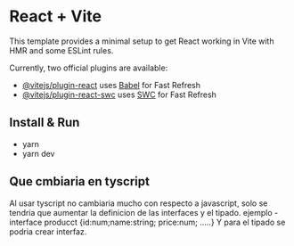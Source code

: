 # React + Vite

This template provides a minimal setup to get React working in Vite with HMR and some ESLint rules.

Currently, two official plugins are available:

- [@vitejs/plugin-react](https://github.com/vitejs/vite-plugin-react/blob/main/packages/plugin-react/README.md) uses [Babel](https://babeljs.io/) for Fast Refresh
- [@vitejs/plugin-react-swc](https://github.com/vitejs/vite-plugin-react-swc) uses [SWC](https://swc.rs/) for Fast Refresh

## Install & Run
- yarn 
- yarn dev
## Que cmbiaria en tyscript
Al usar tyscript no cambiaria mucho con respecto a javascript, solo se tendria que aumentar la definicion de las interfaces y el tipado.
ejemplo
-interface producct {id:num;name:string; price:num; .....}
Y para el tipado se podria crear interfaz.
